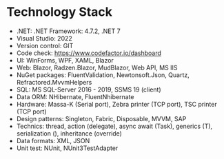 # Technology Stack

- .NET: .NET Framework: 4.7.2, .NET 7
- Visual Studio: 2022
- Version control: GIT
- Code check: https://www.codefactor.io/dashboard
- UI: WinForms, WPF, XAML, Blazor
- Web: Blazor, Radzen.Blazor, MudBlazor, Web API, MS IIS
- NuGet packages: FluentValidation, Newtonsoft.Json, Quartz, Refractored.MvvmHelpers
- SQL: MS SQL-Server 2016 - 2019, SSMS 19 (client)
- Data ORM: NHibernate, FluentNhibernate
- Hardware: Massa-K (Serial port), Zebra printer (TCP port), TSC printer (TCP port)
- Design patterns: Singleton, Fabric, Disposable, MVVM, SAP
- Technics: thread, action (delegate), async await (Task), generics (T), serialization (), inheritance (override)
- Data formats: XML, JSON
- Unit test: NUnit, NUnit3TestAdapter
